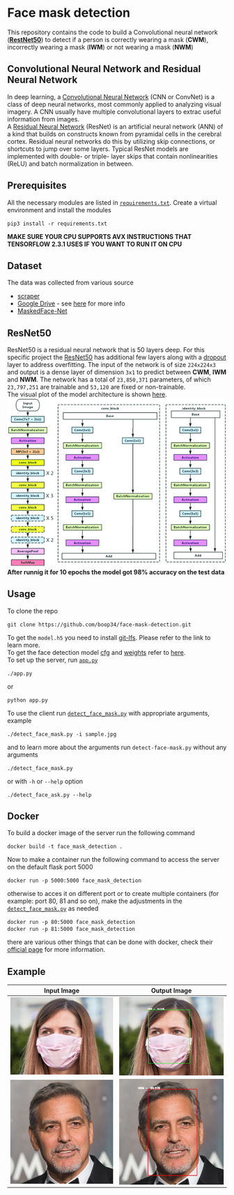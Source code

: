 # Face mask detection

This repository contains the code to build a Convolutional neural network ([**RestNet50**](https://arxiv.org/abs/1512.03385)) to detect if a person is correctly wearing a mask (**CWM**), incorrectly wearing a mask (**IWM**) or not wearing a mask (**NWM**)

## Convolutional Neural Network and Residual Neural Network
In deep learning, a [Convolutional Neural Network](https://en.wikipedia.org/wiki/Convolutional_neural_network) (CNN or ConvNet) is a class of deep neural networks, most commonly applied to analyzing visual imagery. A CNN usually have multiple convolutional layers to extrac useful information from images.<br>A [Residual Neural Network](https://en.wikipedia.org/wiki/Residual_neural_network) (ResNet) is an artificial neural network (ANN) of a kind that builds on constructs known from pyramidal cells in the cerebral cortex. Residual neural networks do this by utilizing skip connections, or shortcuts to jump over some layers. Typical ResNet models are implemented with double- or triple- layer skips that contain nonlinearities (ReLU) and batch normalization in between.

## Prerequisites
All the necessary modules are listed in [`requirements.txt`](./requirements.txt). Create a virtual environment and install the modules
```
pip3 install -r requirements.txt
```
**MAKE SURE YOUR CPU SUPPORTS AVX INSTRUCTIONS THAT TENSORFLOW 2.3.1 USES IF YOU WANT TO RUN IT ON CPU**
## Dataset
The data was collected from various source
* [scraper](./scraper.py)
* [Google Drive](https://drive.google.com/drive/folders/1XDte2DL2Mf_hw4NsmGst7QtYoU7sMBVG) - see [here](https://github.com/chandrikadeb7/Face-Mask-Detection) for more info
* [MaskedFace-Net](https://github.com/cabani/MaskedFace-Net)

## ResNet50
ResNet50 is a residual neural network that is 50 layers deep. For this specific project the [ResNet50](./ResNet50.py) has additional few layers along with a [dropout](https://en.wikipedia.org/wiki/Dilution_(neural_networks)) layer to address overfitting. The input of the network is of size `224x224x3` and output is a dense layer of dimension `3x1` to predict between **CWM**, **IWM** and **NWM**. The network has a total of `23,850,371` parameters, of which `23,797,251` are trainable and `53,120` are fixed or non-trainable.<br>
The visual plot of the model architecture is shown [here](./ResNet50.png).
![alt text](./assets/ResNet50Architecture.png "Original ResNet50 Architecture")
**After runnig it for 10 epochs the model got 98% accuracy on the test data**
## Usage
To clone the repo
```
git clone https://github.com/boop34/face-mask-detection.git
```
To get the `model.h5` you need to install [git-lfs](https://git-lfs.github.com/). Please refer to the link to learn more.<br>
To get the face detection model [cfg](https://github.com/sthanhng/yoloface/tree/master/cfg) and [weights](https://github.com/sthanhng/yoloface/tree/master/model-weights) refer to [here](https://github.com/sthanhng/yoloface).<br>
To set up the server, run [`app.py`](./app.py)
```
./app.py
```
or
```
python app.py
```
To use the client run [`detect_face_mask.py`](./detect_face_mask.py) with appropriate arguments, example
```
./detect_face_mask.py -i sample.jpg
```
and to learn more about the arguments run `detect-face-mask.py` without any arguments
```
./detect_face_mask.py
```
or with `-h` or `--help` option
```
./detect_face_ask.py --help
```
## Docker
To build a docker image of the server run the following command
```
docker build -t face_mask_detection .
```
Now to make a container run the following command to access the server on the default flask port 5000
```
docker run -p 5000:5000 face_mask_detection
```
otherwise to acces it on different port or to create multiple containers (for example: port 80, 81 and so on), make the adjustments in the [`detect_face_mask.py`](./detect_face_mask.py) as needed
```
docker run -p 80:5000 face_mask_detection
docker run -p 81:5000 face_mask_detection
```
there are various other things that can be done with docker, check their [official page](https://www.docker.com/) for more information.
## Example
Input Image                             |Output Image
:--------------------------------------:|:-------------------:
![alt text](./assets/sample.jpg "input")|![alt text](./assets/sample_CWM.jpg "output")
![alt text](./assets/sample2.jpg "input")|![alt text](./assets/sample2_NWM.jpg "output")
